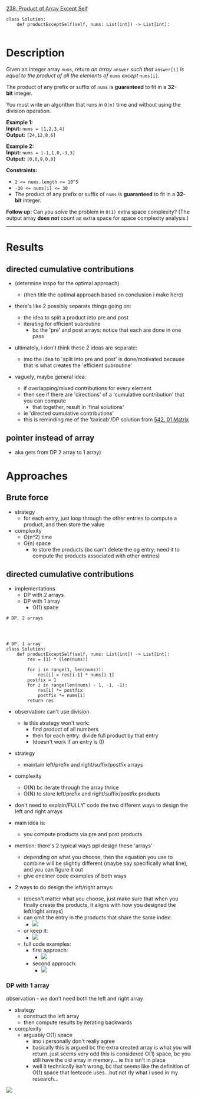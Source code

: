 [238. Product of Array Except Self](https://leetcode.com/problems/product-of-array-except-self/)

```
class Solution:
    def productExceptSelf(self, nums: List[int]) -> List[int]:
        
```

# Description
Given an integer array `nums`, return _an array_ `answer` _such that_ `answer[i]` _is equal to the product of all the elements of_ `nums` _except_ `nums[i]`.

The product of any prefix or suffix of `nums` is **guaranteed** to fit in a **32-bit** integer.

You must write an algorithm that runs in `O(n)` time and without using the division operation.

**Example 1:**  
**Input:** `nums = [1,2,3,4]`  
**Output:** `[24,12,8,6]`  

**Example 2:**  
**Input:** `nums = [-1,1,0,-3,3]`  
**Output:** `[0,0,9,0,0]`  

**Constraints:**
- `2 <= nums.length <= 10^5`
- `-30 <= nums[i] <= 30`
- The product of any prefix or suffix of `nums` is **guaranteed** to fit in a **32-bit** integer.

**Follow up:** Can you solve the problem in `O(1)` extra space complexity? (The output array **does not** count as extra space for space complexity analysis.)

---





# Results


## directed cumulative contributions
- (determine inspo for the optimal approach)
	- (then title the optimal approach based on conclusion i make here)

- there's like 2 possibly separate things going on:
	- the idea to split a product into pre and post
	- iterating for efficient subroutine
		- bc the 'pre' and post arrays: notice that each are done in one pass
- ultimately, i don't think these 2 ideas are separate:
	- imo the idea to 'split into pre and post' is done/motivated because that is what creates the 'efficient subroutine'



- vaguely, maybe general idea:
	- if overlapping/mixed contributions for every element
	- then see if there are 'directions' of a 'cumulative contribution' that you can compute
		- that together, result in 'final solutions'
	- ie 'directed cumulative contributions'
	- this is reminding me of the 'taxicab'/DP solution from [542. 01 Matrix](542.%2001%20Matrix.md)


## pointer instead of array
- aka gets from DP 2 array to 1 array)






# Approaches
## Brute force
- strategy
	- for each entry, just loop through the other entries to compute a product, and then store the value
- complexity
	- O(n^2) time
	- O(n) space
		- to store the products (bc can't delete the og entry; need it to compute the products associated with other entries)



## directed cumulative contributions
- implementations
	- DP with 2 arrays
	- DP with 1 array
		- O(1) space



```
# DP, 2 arrays




# DP, 1 array
class Solution:
    def productExceptSelf(self, nums: List[int]) -> List[int]:
        res = [1] * (len(nums))

        for i in range(1, len(nums)):
            res[i] = res[i-1] * nums[i-1]
        postfix = 1
        for i in range(len(nums) - 1, -1, -1):
            res[i] *= postfix
            postfix *= nums[i]
        return res
```




- observation: can't use division.
	- ie this strategy won't work:
		- find product of all numbers
		- then for each entry: divide full product by that entry
		- (doesn't work if an entry is 0)
- strategy
	- maintain left/prefix and right/suffix/postfix arrays
- complexity
	- O(N) bc iterate through the array thrice
	- O(N) to store left/prefix and right/suffix/postfix products



- don't need to explain/FULLY' code the two different ways to design the left and right arrays
- main idea is:
	- you compute products via pre and post products
- mention: there's 2 typical ways ppl design these 'arrays'
	- depending on what you choose, then the equation you use to combine will be slightly different (maybe say specifically what line), and you can figure it out
	- give oneliner code examples of both ways


- 2 ways to do design the left/right arrays:
	- (doesn't matter what you choose, just make sure that when you finally create the products, it aligns with how you designed the left/right arrays)
	- can omit the entry in the products that share the same index:
		- ![](../!assets/attachments/Pasted%20image%2020240224094658.png)
	- or keep it:
		- ![](../!assets/attachments/Pasted%20image%2020240224105533.png)
	- full code examples:
		- first approach:
			- ![](../!assets/attachments/Pasted%20image%2020240224110541.png)
		- second approach:
			- ![](../!assets/attachments/Pasted%20image%2020240224105457.png)



### DP with 1 array
 observation
	- we don't need both the left and right array
- strategy
	- construct the left array
	- then compute results by iterating backwards
- complexity
	- arguably O(1) space
		- imo i personally don't really agree
		- basically this is argued bc the extra created array is what you will return..just seems very odd this is considered O(1) space, bc you still have the old array in memory... ie this isn't in place
		- well it technically isn't wrong, bc that seems like the definition of O(1) space that leetcode uses...but not rly what i used in my research...

![](../!assets/attachments/Pasted%20image%2020240224111123.png)




